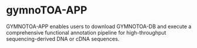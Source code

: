 # gymnoTOA-APP
GYMNOTOA-APP enables users to download GYMNOTOA-DB and execute a comprehensive functional annotation pipeline for high-throughput sequencing-derived DNA or cDNA sequences.
